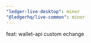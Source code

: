 ```yaml
---
"ledger-live-desktop": minor
"@ledgerhq/live-common": minor
---
```


feat: wallet-api custom echange
